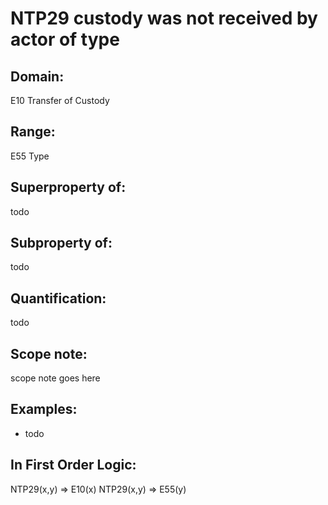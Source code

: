 # NTP29 custody was not received by actor of type

## Domain: 

E10 Transfer of Custody

## Range: 

E55 Type

## Superproperty of: 

todo

## Subproperty of: 

todo

## Quantification: 

todo

## Scope note: 

scope note goes here

## Examples: 

* todo

## In First Order Logic: 

NTP29(x,y) ⇒ E10(x)
NTP29(x,y) ⇒ E55(y)

